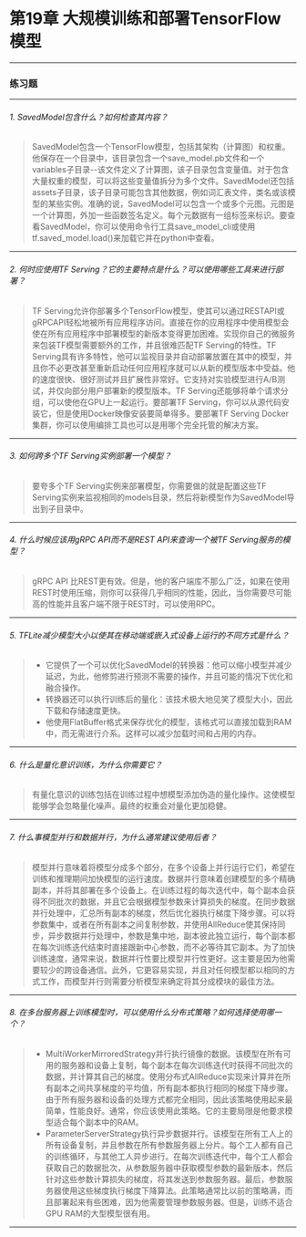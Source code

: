 # 第19章 大规模训练和部署TensorFlow模型

---

### 练习题
---

###### 1. SavedModel包含什么？如何检查其内容？
> SavedModel包含一个TensorFlow模型，包括其架构（计算图）和权重。他保存在一个目录中，该目录包含一个save_model.pb文件和一个variables子目录--该文件定义了计算图，该子目录包含变量值。对于包含大量权重的模型，可以将这些变量值拆分为多个文件。SavedModel还包括assets子目录，该子目录可能包含其他数据，例如词汇表文件，类名或该模型的某些实例。准确的说，SavedModel可以包含一个或多个元图。元图是一个计算图，外加一些函数签名定义。每个元数据有一组标签来标识。要查看SavedModel，你可以使用命令行工具save_model_cli或使用tf.saved_model.load()来加载它并在python中查看。
---
###### 2. 何时应使用TF Serving？它的主要特点是什么？可以使用哪些工具来进行部署？
> TF Serving允许你部署多个TensorFlow模型，使其可以通过RESTAPI或gRPCAPI轻松地被所有应用程序访问。直接在你的应用程序中使用模型会使在所有应用程序中部署模型的新版本变得更加困难。实现你自己的微服务来包装TF模型需要额外的工作，并且很难匹配TF Serving的特性。TF Serving具有许多特性，他可以监视目录并自动部署放置在其中的模型，并且你不必更改甚至重新启动任何应用程序就可以从新的模型版本中受益。他的速度很快、很好测试并且扩展性非常好。它支持对实验模型进行A/B测试，并仅向部分用户部署新的模型版本。TF Serving还能够将单个请求分组，可以使他在GPU上一起运行。要部署TF Serving，你可以从源代码安装它，但是使用Docker映像安装要简单得多。要部署TF Serving Docker集群，你可以使用编排工具也可以是用哪个完全托管的解决方案。
---
###### 3. 如何跨多个TF Serving实例部署一个模型？
> 要夸多个TF Serving实例来部署模型，你需要做的就是配置这些TF Serving实例来监视相同的models目录，然后将新模型作为SavedModel导出到子目录中。
---
###### 4. 什么时候应该用gRPC API而不是REST API来查询一个被TF Serving服务的模型？
> gRPC API 比REST更有效。但是，他的客户端库不那么广泛，如果在使用REST时使用压缩，则你可以获得几乎相同的性能，因此，当你需要尽可能高的性能并且客户端不限于REST时，可以使用RPC。
---
###### 5. TFLite减少模型大小以使其在移动端或嵌入式设备上运行的不同方式是什么？
> * 它提供了一个可以优化SavedModel的转换器：他可以缩小模型并减少延迟，为此，他修剪进行预测不需要的操作，并且可能的情况下优化和融合操作。
> * 转换器还可以执行训练后的量化：该技术极大地见笑了模型大小，因此下载和存储速度更快。
> * 他使用FlatBuffer格式来保存优化的模型，该格式可以直接加载到RAM中，而无需进行介系。这样可以减少加载时间和占用的内存。
---
###### 6. 什么是量化意识训练，为什么你需要它？
> 有量化意识的训练包括在训练过程中想模型添加伪造的量化操作。这使模型能够学会忽略量化噪声。最终的权重会对量化更加稳健。
---
###### 7. 什么事模型并行和数据并行，为什么通常建议使用后者？
> 模型并行意味着将模型分成多个部分，在多个设备上并行运行它们，希望在训练和推理期间加快模型的运行速度。数据并行意味着创建模型的多个精确副本，并将其部署在多个设备上。在训练过程的每次迭代中，每个副本会获得不同批次的数据，并且它会根据模型参数来计算损失的梯度。在同步数据并行处理中，汇总所有副本的梯度，然后优化器执行梯度下降步骤。可以将参数集中，或者在所有副本之间复制参数，并使用AllReduce使其保持同步，异步数据并行处理中，参数是集中地，副本彼此独立运行，每个副本都在每次训练迭代结束时直接跟新中心参数，而不必等待其它副本。为了加快训练速度，通常来说，数据并行性要比模型并行性更好。这主要是因为他需要较少的跨设备通信。此外，它更容易实现，并且对任何模型都以相同的方式工作，而模型并行则需要分析模型来确定将其分成模块的最佳方法。
---
###### 8. 在多台服务器上训练模型时，可以使用什么分布式策略？如何选择使用哪一个？
> * MultiWorkerMirroredStrategy并行执行镜像的数据。该模型在所有可用的服务器和设备上复制，每个副本在每次训练迭代时获得不同批次的数据，并计算其自己的梯度。使用分布式AllReduce实现来计算并在所有副本之间共享梯度的平均值，所有副本都执行相同的梯度下降步骤。由于所有服务器和设备的处理方式都完全相同，因此该策略使用起来最简单，性能良好。通常，你应该使用此策略。它的主要局限是他要求模型适合每个副本中的RAM。
> * ParameterServerStrategy执行异步数据并行。该模型在所有工人上的所有设备复制，并且参数在所有参数服务器上分片。每个工人都有自己的训练循环，与其他工人异步进行。在每次训练迭代中，每个工人都会获取自己的数据批次，从参数服务器中获取模型参数的最新版本，然后针对这些参数计算损失的梯度，将其发送到参数服务器。最后，参数服务器使用这些梯度执行梯度下降算法。此策略通常比以前的策略满，而且部署起来有些困难，因为他需要管理参数服务器。但是，训练不适合GPU RAM的大型模型很有用。
---